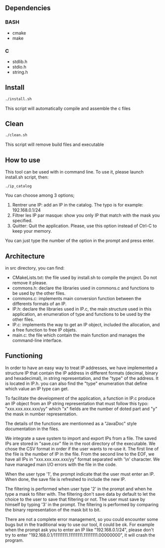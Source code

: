 ## Dependencies
### BASH
- cmake
- make

### C
- stdlib.h
- stdio.h
- string.h

## Install
```bash
./install.sh
```
This script will automatically compile and assemble the c files

## Clean
```bash
./clean.sh
```
This script will remove build files and executable

## How to use
This tool can be used with in command line.
To use it, please launch install.sh script, then:
```
./ip_catalog
```
You can choose among 3 options;
1. Rentrer une IP: add an IP in the catalog. The typo is for example: 192.168.0.1/24
2. Filtrer les IP par masque: show you only IP that match with the mask you specified.
3. Quitter: Quit the application. Please, use this option instead of Ctrl-C to keep your memory.

You can just type the number of the option in the prompt and press enter.

## Architecture

in src directory, you can find:
- CMakeLists.txt: the file used by install.sh to compile the project. Do not remove it please.
- commons.h: declare the libraries used in commons.c and functions to be used by the other files.
- commons.c: implements main conversion function between the differents formats of an IP.
- IP.h: declare the libraries used in IP.c, the main structure used in this application, an enumeration of type and functions to be used by the other files.
- IP.c: implements the way to get an IP object, included the allocation, and a free function to free IP objets.
- main.c: the file which contain the main function and manages the command-line interface.

## Functioning

In order to have an easy way to treat IP addresses, we have implemented a structure IP that contain the IP address in different formats (decimal, binary and hexadecimal), in string representation, and the "type" of the address. It is located in IP.h. you can also find the "type" enumeration that define which value an IP type can get.

To facilitate the development of the application, a function in IP.c produce an IP object from an IP string representation that must follow this typo: "xxx.xxx.xxx.xxx/yy" which "x" fields are the number of doted part and "y" the mask in number representation.

The details of the functions are mentionned as a "JavaDoc" style documentation in the files.

We integrate a save system to import and export IPs from a file. The saved IPs are stored in "save.csv" file in the root directory of the executable. We chose the CSV format in order if the user wants to re-use it. The first line of the file is the number of IP in the file. From the second line to the EOF, we have all IPs in "xxx.xxx.xxx.xxx/yy" format separated with '\n' character. We have managed main I/O errors with the file in the code.

When the user type '1', the prompt indicate that the user must enter an IP. When done, the save file is refreshed to include the new IP.

The filtering is performed when user type '2' in the prompt and when he type a mask to filter with. The filtering don't save data by default to let the choice to the user to save that filtering or not. The user must save by himself by typing '3' in the prompt. The filtering is performed by comparing the binary representation of the mask bit to bit.

There are not a complete error management, so you could encounter some bugs but in the traditional way to use our tool, it could be ok. For example when the prompt ask you to enter an IP like "192.168.0.1/24", please don't try to enter "192.168.0.1/11111111.11111111.11111111.00000000", it will crash the program.